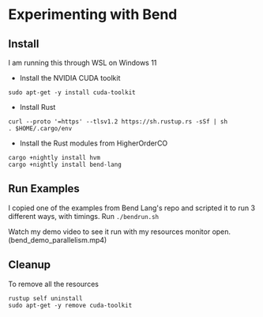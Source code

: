 # Experimenting with Bend

## Install

I am running this through WSL on Windows 11 
 - Install the NVIDIA CUDA toolkit 
```
sudo apt-get -y install cuda-toolkit
```

 - Install Rust

```
curl --proto '=https' --tlsv1.2 https://sh.rustup.rs -sSf | sh
. $HOME/.cargo/env
```

 - Install the Rust modules from HigherOrderCO
```
cargo +nightly install hvm
cargo +nightly install bend-lang
```

## Run Examples

I copied one of the examples from Bend Lang's repo and scripted it to run 3 different ways, with timings.
Run `./bendrun.sh`

Watch my demo video to see it run with my resources monitor open. (bend_demo_parallelism.mp4)


## Cleanup

To remove all the resources
```
rustup self uninstall
sudo apt-get -y remove cuda-toolkit
```
